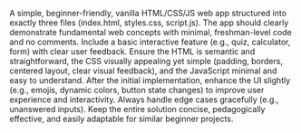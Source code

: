 A simple, beginner-friendly, vanilla HTML/CSS/JS web app structured into exactly three files (index.html, styles.css, script.js). The app should clearly demonstrate fundamental web concepts with minimal, freshman-level code and no comments. Include a basic interactive feature (e.g., quiz, calculator, form) with clear user feedback. Ensure the HTML is semantic and straightforward, the CSS visually appealing yet simple (padding, borders, centered layout, clear visual feedback), and the JavaScript minimal and easy to understand. After the initial implementation, enhance the UI slightly (e.g., emojis, dynamic colors, button state changes) to improve user experience and interactivity. Always handle edge cases gracefully (e.g., unanswered inputs). Keep the entire solution concise, pedagogically effective, and easily adaptable for similar beginner projects.